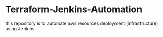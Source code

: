 # Terraform-Jenkins-Automation
this repository is to automate aws resources deployment (infrastructure) using Jenkins
